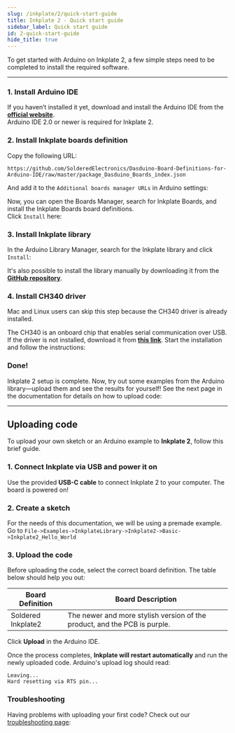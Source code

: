```yaml
---  
slug: /inkplate/2/quick-start-guide  
title: Inkplate 2 - Quick start guide  
sidebar_label: Quick start guide
id: 2-quick-start-guide  
hide_title: true  
---
```


<SectionTitle title="Quick start guide" backgroundImage="/img/arduino_bg.jpg" />

To get started with Arduino on Inkplate 2, a few simple steps need to be completed to install the required software.

---

### 1. Install Arduino IDE

If you haven’t installed it yet, download and install the Arduino IDE from the **[official website](https://www.arduino.cc/en/software)**.  
<WarningBox>Arduino IDE 2.0 or newer is required for Inkplate 2.</WarningBox>

<CenteredImage src="/img/inkplate_2/arduino_ide.png" alt="Install Arduino IDE" caption="Arduino IDE 2.0" width="600px" />

### 2. Install Inkplate boards definition

Copy the following URL:

```
https://github.com/SolderedElectronics/Dasduino-Board-Definitions-for-Arduino-IDE/raw/master/package_Dasduino_Boards_index.json
```

And add it to the `Additional boards manager URLs` in Arduino settings:

<CenteredImage src="/img/inkplate_2/add_board_def.png" alt="Add Inkplate to Arduino boards Manager" caption="Adding the Inkplate boards link to Arduino IDE" width="600px" />

Now, you can open the Boards Manager, search for Inkplate Boards, and install the Inkplate Boards board definitions.  
Click `Install` here:  
<CenteredImage src="/img/inkplate_2/install_board.png" alt="Install Inkplate boards" caption="Adding Inkplate boards to Arduino IDE" width="400px" />

### 3. Install Inkplate library

In the Arduino Library Manager, search for the Inkplate library and click `Install`:  
<CenteredImage src="/img/inkplate_2/install_lib.png" alt="Install Inkplate library" caption="Installing Inkplate library" width="400px" />

<InfoBox>It's also possible to install the library manually by downloading it from the [**GitHub repository**](https://github.com/SolderedElectronics/Inkplate-Arduino-library).</InfoBox>

### 4. Install CH340 driver

<InfoBox>Mac and Linux users can skip this step because the CH340 driver is already installed.</InfoBox>

The CH340 is an onboard chip that enables serial communication over USB. If the driver is not installed, download it from **[this link](https://soldered.com/productdata/2023/02/CH34x_Install_Windows_v3_4.zip)**. Start the installation and follow the instructions:  
<CenteredImage src="/img/inkplate_2/ch340.png" alt="Install CH340 Driver" caption="Installing the CH340 Driver on Windows" width="350px" />

### Done!

Inkplate 2 setup is complete. Now, try out some examples from the Arduino library—upload them and see the results for yourself! See the next page in the documentation for details on how to upload code:

---

## Uploading code
To upload your own sketch or an Arduino example to **Inkplate 2**, follow this brief guide.



### 1. Connect Inkplate via USB and power it on

Use the provided **USB-C cable** to connect Inkplate 2 to your computer. The board is powered on!

<CenteredImage src="/img/inkplate_2/inkplate2usbc.png" alt="Inkplate 2 onboard USB-C connector" caption="Inkplate 2 onboard USB-C connector" width="500px" />


### 2. Create a sketch

For the needs of this documentation, we will be using a premade example. Go to `File->Examples->InkplateLibrary->Inkplate2->Basic->Inkplate2_Hello_World`

<CenteredImage src="/img/inkplate_2/arduino_sketch.png" alt="Selecting a basic example for Inkplate 2" caption="Selecting a basic example for Inkplate 2" width="700px" />

### 3. Upload the code

Before uploading the code, select the correct board definition. The table below should help you out:

| Board Definition               | Board Description                                                                                          |
| ------------------------------ | ---------------------------------------------------------------------------------------------------------- |
| Soldered Inkplate2            | The newer and more stylish version of the product, and the PCB is purple.                                  |

Click **Upload** in the Arduino IDE.

Once the process completes, **Inkplate will restart automatically** and run the newly uploaded code. Arduino's upload log should read:
```
Leaving...
Hard resetting via RTS pin...
```

### Troubleshooting

Having problems with uploading your first code? Check out our [troubleshooting page](/documentation/inkplate/2/faq-troubleshooting/):





